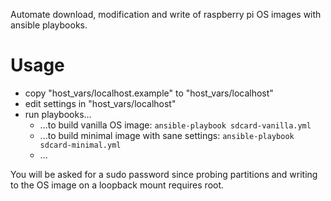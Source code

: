 
Automate download, modification and write of raspberry pi OS images with ansible playbooks.

# Usage

* copy "host_vars/localhost.example" to "host_vars/localhost"
* edit settings in "host_vars/localhost"
* run playbooks...
  * ...to build vanilla OS image: ```ansible-playbook sdcard-vanilla.yml```
  * ...to build minimal image with sane settings: ```ansible-playbook sdcard-minimal.yml```
  * ...

You will be asked for a sudo password since probing partitions and writing to
the OS image on a loopback mount requires root.
